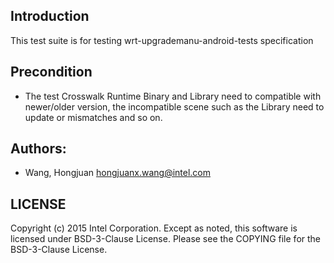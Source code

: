 ## Introduction

This test suite is for testing wrt-upgrademanu-android-tests specification

## Precondition

* The test Crosswalk Runtime Binary and Library need to compatible with newer/older version,
the incompatible scene such as the Library need to update or mismatches and so on.

## Authors:

* Wang, Hongjuan <hongjuanx.wang@intel.com>

## LICENSE

Copyright (c) 2015 Intel Corporation.
Except as noted, this software is licensed under BSD-3-Clause License.
Please see the COPYING file for the BSD-3-Clause License.
